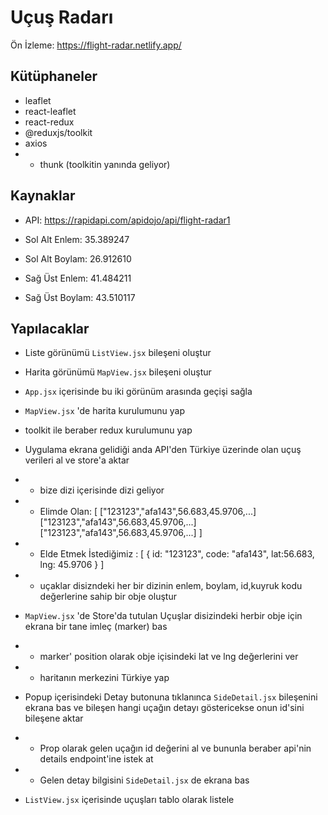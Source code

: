 # Uçuş Radarı

Ön İzleme:
https://flight-radar.netlify.app/

## Kütüphaneler

- leaflet
- react-leaflet
- react-redux
- @reduxjs/toolkit
- axios
- - thunk (toolkitin yanında geliyor)

## Kaynaklar

- API: https://rapidapi.com/apidojo/api/flight-radar1

- Sol Alt Enlem: 35.389247
- Sol Alt Boylam: 26.912610
- Sağ Üst Enlem: 41.484211
- Sağ Üst Boylam: 43.510117

## Yapılacaklar

- Liste görünümü `ListView.jsx` bileşeni oluştur
- Harita görünümü `MapView.jsx` bileşeni oluştur
- `App.jsx` içerisinde bu iki görünüm arasında geçişi sağla

- `MapView.jsx` 'de harita kurulumunu yap
- toolkit ile beraber redux kurulumunu yap

- Uygulama ekrana gelidiği anda API'den Türkiye üzerinde olan uçuş verileri al ve store'a aktar

- - bize dizi içerisinde dizi geliyor

- - Elimde Olan: [
    ["123123","afa143",56.683,45.9706,...]
    ["123123","afa143",56.683,45.9706,...]
    ["123123","afa143",56.683,45.9706,...]
    ]

- - Elde Etmek İstediğimiz : [
    {
    id: "123123",
    code: "afa143",
    lat:56.683,
    lng: 45.9706
    }
    ]

- - uçaklar disizndeki her bir dizinin enlem, boylam, id,kuyruk kodu değerlerine sahip bir obje oluştur

- `MapView.jsx` 'de Store'da tutulan Uçuşlar disizindeki herbir obje için ekrana bir tane imleç (marker) bas
- - marker' position olarak obje içisindeki lat ve lng değerlerini ver
- - haritanın merkezini Türkiye yap

- Popup içerisindeki Detay butonuna tıklanınca `SideDetail.jsx` bileşenini ekrana bas ve bileşen hangi uçağın detayı göstericekse onun id'sini bileşene aktar

- - Prop olarak gelen uçağın id değerini al ve bununla beraber api'nin details endpoint'ine istek at

- - Gelen detay bilgisini `SideDetail.jsx` de ekrana bas

- `ListView.jsx` içerisinde uçuşları tablo olarak listele

